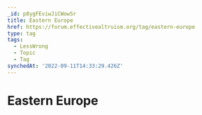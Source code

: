 ```yaml
---
_id: p8ygFEviwJiCWowSr
title: Eastern Europe
href: https://forum.effectivealtruism.org/tag/eastern-europe
type: tag
tags:
  - LessWrong
  - Topic
  - Tag
synchedAt: '2022-09-11T14:33:29.426Z'
---
```

# Eastern Europe


